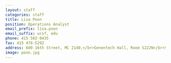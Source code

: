 ```yaml
---
layout: staff
categories: staff
title: Lisa Poon
position: Operations Analyst
email_prefix: lisa.poon
email_suffix: ucsf, edu
phone: 415 502-0435
fax: 415 476-5292
address: 600 16th Street, MC 2140,</br>Genentech Hall, Room S222N</br>San Francisco, CA 94158-2140</br>
image: poon.jpg
---
```


